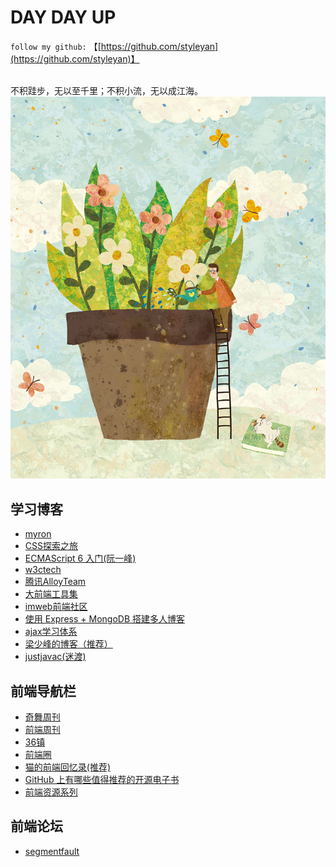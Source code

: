 # DAY DAY UP

`follow my github:` 【[https://github.com/styleyan](https://github.com/styleyan)】<br><br>


不积跬步，无以至千里；不积小流，无以成江海。
[![cover](images/cover_thumbnail.jpg)](images/cover_thumbnail.jpg)

## 学习博客
- [myron](http://www.myronliu.com/)
- [CSS探索之旅](http://blog.doyoe.com/)
- [ECMAScript 6 入门(阮一峰)](http://es6.ruanyifeng.com/)
- [w3ctech](https://www.w3ctech.com/)
- [腾讯AlloyTeam](http://www.alloyteam.com/)
- [大前端工具集](http://www.fefork.com/fetool/)
- [imweb前端社区](http://imweb.io/)
- [使用 Express + MongoDB 搭建多人博客](https://maninboat.gitbooks.io/n-blog/content/)
- [ajax学习体系](http://louiszhai.github.io/2016/11/02/ajax/)
- [梁少峰的博客（推荐）](https://github.com/youngwind/blog)
- [justjavac(迷渡)](http://justjavac.com/)


## 前端导航栏
- [奇舞周刊](http://www.kancloud.cn/weekly/www-75team/186824)
- [前端周刊](http://www.feweekly.com/)
- [36镇](http://www.36zhen.com/t?id=2549)
- [前端圈](http://sentsin.com/daohang/)
- [猫的前端回忆录(推荐)](https://github.com/windiest/Front-end-tutorial)
- [GitHub 上有哪些值得推荐的开源电子书](https://www.zhihu.com/question/38836382/answer/79794319?hmsr=toutiao.io&utm_medium=toutiao.io&utm_source=toutiao.io)
- [前端资源系列](https://segmentfault.com/a/1190000007062464)


## 前端论坛
- [segmentfault](https://segmentfault.com/)
